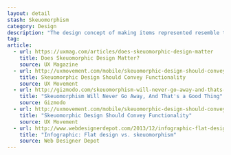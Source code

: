 ```yaml
---
layout: detail
stash: Skeuomorphism
category: Design
description: "The design concept of making items represented resemble their real-world counterparts. Skeuomorphism is commonly used in many design fields, including user interface (UI) and Web design, architecture, ceramics and interior design."
tag:
article:
  - url: https://uxmag.com/articles/does-skeuomorphic-design-matter
    title: Does Skeuomorphic Design Matter?
    source: UX Magazine
  - url: http://uxmovement.com/mobile/skeuomorphic-design-should-convey-functionality/
    title: Skeuomorphic Design Should Convey Functionality
    source: UX Movement
  - url: http://gizmodo.com/skeuomorphism-will-never-go-away-and-thats-a-good-thin-1642089313
    title: "Skeuomorphism Will Never Go Away, And That's a Good Thing"
    source: Gizmodo
  - url: http://uxmovement.com/mobile/skeuomorphic-design-should-convey-functionality/
    title: "Skeuomorphic Design Should Convey Functionality"
    source: UX Movement
  - url: http://www.webdesignerdepot.com/2013/12/infographic-flat-design-vs-skeuomorphism/
    title: "Infographic: Flat design vs. skeuomorphism"
    source: Web Designer Depot
---
```

